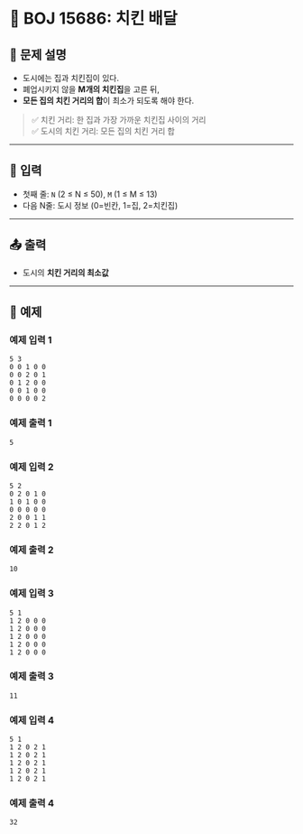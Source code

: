 # 🍗 BOJ 15686: 치킨 배달

## 📝 문제 설명
- 도시에는 집과 치킨집이 있다.
- 폐업시키지 않을 **M개의 치킨집**을 고른 뒤,
- **모든 집의 치킨 거리의 합**이 최소가 되도록 해야 한다.

> ✅ 치킨 거리: 한 집과 가장 가까운 치킨집 사이의 거리  
> ✅ 도시의 치킨 거리: 모든 집의 치킨 거리 합

---

## 📌 입력
- 첫째 줄: `N` (2 ≤ N ≤ 50), `M` (1 ≤ M ≤ 13)
- 다음 N줄: 도시 정보 (0=빈칸, 1=집, 2=치킨집)

---

## 📤 출력
- 도시의 **치킨 거리의 최소값**

---

## 📘 예제
### 예제 입력 1
```
5 3
0 0 1 0 0
0 0 2 0 1
0 1 2 0 0
0 0 1 0 0
0 0 0 0 2
```
### 예제 출력 1
```
5
```
### 예제 입력 2
```
5 2
0 2 0 1 0
1 0 1 0 0
0 0 0 0 0
2 0 0 1 1
2 2 0 1 2
```
### 예제 출력 2
```
10
```
### 예제 입력 3
```
5 1
1 2 0 0 0
1 2 0 0 0
1 2 0 0 0
1 2 0 0 0
1 2 0 0 0
```
### 예제 출력 3
```
11
```
### 예제 입력 4
```
5 1
1 2 0 2 1
1 2 0 2 1
1 2 0 2 1
1 2 0 2 1
1 2 0 2 1
```
### 예제 출력 4
```
32
```